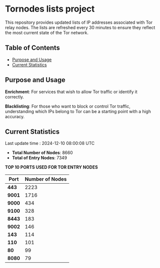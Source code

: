 # Tornodes lists project

This repository provides updated lists of IP addresses associated with Tor relay nodes. The lists are refreshed every 30 minutes to ensure they reflect the most current state of the Tor network.

## Table of Contents

- [Purpose and Usage](#purpose-and-usage)
- [Current Statistics](#current-statistics)


## Purpose and Usage

**Enrichment**: For services that wish to allow Tor traffic or identify it correctly.

**Blacklisting**: For those who want to block or control Tor traffic, understanding which IPs belong to Tor can be a starting point with a high accuracy.

## Current Statistics

Last update time : 2024-12-10 08:00:08 UTC

- **Total Number of Nodes**: 8660
- **Total of Entry Nodes**: 7349

**TOP 10 PORTS USED FOR TOR ENTRY NODES**

| **Port** | **Number of Nodes** |
|------|-----------------|
| **443**   | 2223  |
| **9001**   | 1716  |
| **9000**   | 434  |
| **9100**   | 328  |
| **8443**   | 183  |
| **9002**   | 146  |
| **143**   | 114  |
| **110**   | 101  |
| **80**   | 99  |
| **8080**   | 79  |

